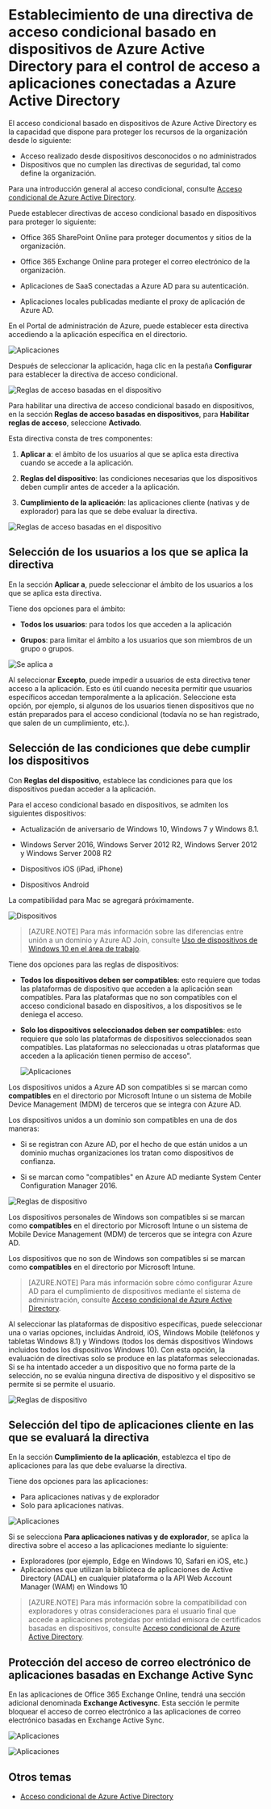 <properties
	pageTitle="Establecimiento de una directiva de acceso condicional basado en dispositivos de Azure Active Directory para el control de acceso a aplicaciones conectadas a Azure Active Directory"
	description="Explica cómo los administradores de TI pueden establecer directivas de acceso condicional basado en dispositivos para aplicaciones de conectadas a Azure AD."
	services="active-directory"
	documentationCenter=""
	authors="markusvi"
	manager="femila"
	editor=""/>

<tags
	ms.service="active-directory"
	ms.workload="identity"
	ms.tgt_pltfrm="na"
	ms.devlang="na"
	ms.topic="article"
	ms.date="08/09/2016"
	ms.author="markvi"/>


# Establecimiento de una directiva de acceso condicional basado en dispositivos de Azure Active Directory para el control de acceso a aplicaciones conectadas a Azure Active Directory 


El acceso condicional basado en dispositivos de Azure Active Directory es la capacidad que dispone para proteger los recursos de la organización desde lo siguiente:

- Acceso realizado desde dispositivos desconocidos o no administrados
- Dispositivos que no cumplen las directivas de seguridad, tal como define la organización.

Para una introducción general al acceso condicional, consulte [Acceso condicional de Azure Active Directory](active-directory-conditional-access.md).

Puede establecer directivas de acceso condicional basado en dispositivos para proteger lo siguiente:

- Office 365 SharePoint Online para proteger documentos y sitios de la organización.

- Office 365 Exchange Online para proteger el correo electrónico de la organización.

- Aplicaciones de SaaS conectadas a Azure AD para su autenticación.

- Aplicaciones locales publicadas mediante el proxy de aplicación de Azure AD.


En el Portal de administración de Azure, puede establecer esta directiva accediendo a la aplicación específica en el directorio.

 
  ![Aplicaciones](./media/active-directory-conditional-access-policy-connected-applications/01.png "Aplicaciones")


Después de seleccionar la aplicación, haga clic en la pestaña **Configurar** para establecer la directiva de acceso condicional.


  ![Reglas de acceso basadas en el dispositivo](./media/active-directory-conditional-access-policy-connected-applications/02.png "Reglas de acceso basadas en el dispositivo")


 

Para habilitar una directiva de acceso condicional basado en dispositivos, en la sección **Reglas de acceso basadas en dispositivos**, para **Habilitar reglas de acceso**, seleccione **Activado**.

Esta directiva consta de tres componentes:

1. **Aplicar a**: el ámbito de los usuarios al que se aplica esta directiva cuando se accede a la aplicación.

2. **Reglas del dispositivo**: las condiciones necesarias que los dispositivos deben cumplir antes de acceder a la aplicación.

3. **Cumplimiento de la aplicación**: las aplicaciones cliente (nativas y de explorador) para las que se debe evaluar la directiva.

  ![Reglas de acceso basadas en el dispositivo](./media/active-directory-conditional-access-policy-connected-applications/03.png "Reglas de acceso basadas en el dispositivo")
 

## Selección de los usuarios a los que se aplica la directiva 

En la sección **Aplicar a**, puede seleccionar el ámbito de los usuarios a los que se aplica esta directiva.

Tiene dos opciones para el ámbito:

- **Todos los usuarios**: para todos los que acceden a la aplicación

- **Grupos**: para limitar el ámbito a los usuarios que son miembros de un grupo o grupos.

![Se aplica a](./media/active-directory-conditional-access-policy-connected-applications/11.png "Se aplica a")


Al seleccionar **Excepto**, puede impedir a usuarios de esta directiva tener acceso a la aplicación. Esto es útil cuando necesita permitir que usuarios específicos accedan temporalmente a la aplicación. Seleccione esta opción, por ejemplo, si algunos de los usuarios tienen dispositivos que no están preparados para el acceso condicional (todavía no se han registrado, que salen de un cumplimiento, etc.).
 

## Selección de las condiciones que debe cumplir los dispositivos 

Con **Reglas del dispositivo**, establece las condiciones para que los dispositivos puedan acceder a la aplicación.

Para el acceso condicional basado en dispositivos, se admiten los siguientes dispositivos:

- Actualización de aniversario de Windows 10, Windows 7 y Windows 8.1.

- Windows Server 2016, Windows Server 2012 R2, Windows Server 2012 y Windows Server 2008 R2

- Dispositivos iOS (iPad, iPhone)

- Dispositivos Android

La compatibilidad para Mac se agregará próximamente.

  ![Dispositivos](./media/active-directory-conditional-access-policy-connected-applications/04.png "Aplicaciones")



 >[AZURE.NOTE] Para más información sobre las diferencias entre unión a un dominio y Azure AD Join, consulte [Uso de dispositivos de Windows 10 en el área de trabajo](active-directory-azureadjoin-windows10-devices.md).


Tiene dos opciones para las reglas de dispositivos:

- **Todos los dispositivos deben ser compatibles**: esto requiere que todas las plataformas de dispositivo que acceden a la aplicación sean compatibles. Para las plataformas que no son compatibles con el acceso condicional basado en dispositivos, a los dispositivos se le deniega el acceso.

- **Solo los dispositivos seleccionados deben ser compatibles**: esto requiere que solo las plataformas de dispositivos seleccionados sean compatibles. Las plataformas no seleccionadas u otras plataformas que acceden a la aplicación tienen permiso de acceso".

  ![Aplicaciones](./media/active-directory-conditional-access-policy-connected-applications/05.png "Aplicaciones")



Los dispositivos unidos a Azure AD son compatibles si se marcan como **compatibles** en el directorio por Microsoft Intune o un sistema de Mobile Device Management (MDM) de terceros que se integra con Azure AD.

Los dispositivos unidos a un dominio son compatibles en una de dos maneras:

- Si se registran con Azure AD, por el hecho de que están unidos a un dominio muchas organizaciones los tratan como dispositivos de confianza.

- Si se marcan como "compatibles" en Azure AD mediante System Center Configuration Manager 2016.

 ![Reglas de dispositivo](./media/active-directory-conditional-access-policy-connected-applications/06.png "Reglas de dispositivo")
 

Los dispositivos personales de Windows son compatibles si se marcan como **compatibles** en el directorio por Microsoft Intune o un sistema de Mobile Device Management (MDM) de terceros que se integra con Azure AD.

Los dispositivos que no son de Windows son compatibles si se marcan como **compatibles** en el directorio por Microsoft Intune.

 >[AZURE.NOTE] Para más información sobre cómo configurar Azure AD para el cumplimiento de dispositivos mediante el sistema de administración, consulte [Acceso condicional de Azure Active Directory](active-directory-conditional-access.md).


Al seleccionar las plataformas de dispositivo específicas, puede seleccionar una o varias opciones, incluidas Android, iOS, Windows Mobile (teléfonos y tabletas Windows 8.1) y Windows (todos los demás dispositivos Windows incluidos todos los dispositivos Windows 10). Con esta opción, la evaluación de directivas solo se produce en las plataformas seleccionadas. Si se ha intentado acceder a un dispositivo que no forma parte de la selección, no se evalúa ninguna directiva de dispositivo y el dispositivo se permite si se permite el usuario.

![Reglas de dispositivo](./media/active-directory-conditional-access-policy-connected-applications/07.png "Reglas de dispositivo")
  

## Selección del tipo de aplicaciones cliente en las que se evaluará la directiva 

En la sección **Cumplimiento de la aplicación**, establezca el tipo de aplicaciones para las que debe evaluarse la directiva.


Tiene dos opciones para las aplicaciones:

- Para aplicaciones nativas y de explorador
- Solo para aplicaciones nativas.


![Aplicaciones](./media/active-directory-conditional-access-policy-connected-applications/08.png "Aplicaciones")


Si se selecciona **Para aplicaciones nativas y de explorador**, se aplica la directiva sobre el acceso a las aplicaciones mediante lo siguiente:

- Exploradores (por ejemplo, Edge en Windows 10, Safari en iOS, etc.)
- Aplicaciones que utilizan la biblioteca de aplicaciones de Active Directory (ADAL) en cualquier plataforma o la API Web Account Manager (WAM) en Windows 10

>[AZURE.NOTE] Para más información sobre la compatibilidad con exploradores y otras consideraciones para el usuario final que accede a aplicaciones protegidas por entidad emisora de certificados basadas en dispositivos, consulte [Acceso condicional de Azure Active Directory](active-directory-conditional-access.md).

 

## Protección del acceso de correo electrónico de aplicaciones basadas en Exchange Active Sync 

En las aplicaciones de Office 365 Exchange Online, tendrá una sección adicional denominada **Exchange Activesync**. Esta sección le permite bloquear el acceso de correo electrónico a las aplicaciones de correo electrónico basadas en Exchange Active Sync.

![Aplicaciones](./media/active-directory-conditional-access-policy-connected-applications/09.png "Aplicaciones")
 
![Aplicaciones](./media/active-directory-conditional-access-policy-connected-applications/10.png "Aplicaciones")

 
## Otros temas

- [Acceso condicional de Azure Active Directory](active-directory-conditional-access.md)

<!---HONumber=AcomDC_0810_2016-->